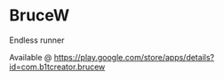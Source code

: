 # BruceW

Endless runner

Available @ https://play.google.com/store/apps/details?id=com.b1tcreator.brucew

